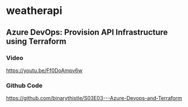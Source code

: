 # weatherapi


## Azure DevOps: Provision API Infrastructure using Terraform

### Video
https://youtu.be/Ff0DoAmpv6w

### Github Code
https://github.com/binarythistle/S03E03---Azure-Devops-and-Terraform
